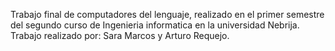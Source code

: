 Trabajo final de computadores del lenguaje, realizado en el primer semestre del segundo curso de Ingenieria informatica en la universidad Nebrija.
Trabajo realizado por: Sara Marcos y Arturo Requejo.
